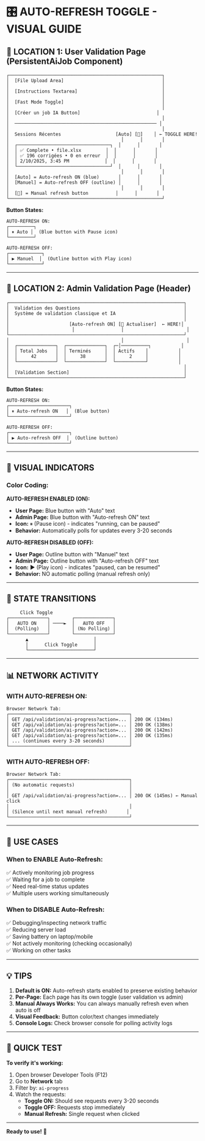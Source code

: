 # 🎛️ AUTO-REFRESH TOGGLE - VISUAL GUIDE

## 📍 LOCATION 1: User Validation Page (PersistentAiJob Component)

```
┌────────────────────────────────────────────────────────┐
│  [File Upload Area]                                    │
│                                                        │
│  [Instructions Textarea]                               │
│                                                        │
│  [Fast Mode Toggle]                                    │
│                                                        │
│  [Créer un job IA Button]                            │
│                                                        │
│  ──────────────────────────────────────────────────── │
│                                                        │
│  Sessions Récentes                    [Auto] [🔄]    │ ← TOGGLE HERE!
│                                         │      │       │
│  ┌──────────────────────────────────┐  │      │       │
│  │ ✅ Complete • file.xlsx         │  │      │       │
│  │ ✅ 196 corrigées • 0 en erreur  │  │      │       │
│  │ 2/10/2025, 3:45 PM             │  │      │       │
│  └──────────────────────────────────┘  │      │       │
│                                         │      │       │
│  [Auto] = Auto-refresh ON (blue)       │      │       │
│  [Manuel] = Auto-refresh OFF (outline) │      │       │
│                                         │      │       │
│  [🔄] = Manual refresh button          │      │       │
└────────────────────────────────────────────────────────┘
```

**Button States:**

```
AUTO-REFRESH ON:
┌─────────┐
│ ⏸ Auto │  (Blue button with Pause icon)
└─────────┘

AUTO-REFRESH OFF:
┌────────────┐
│ ▶ Manuel  │  (Outline button with Play icon)
└────────────┘
```

---

## 📍 LOCATION 2: Admin Validation Page (Header)

```
┌────────────────────────────────────────────────────────────────┐
│  Validation des Questions                                      │
│  Système de validation classique et IA                         │
│                                                                │
│                      [Auto-refresh ON] [🔄 Actualiser]  ← HERE!│
│                       │                 │                       │
└────────────────────────────────────────────────────────────────┘
│                                         │                       │
│  ┌──────────────┐  ┌──────────────┐  ┌─│──────────┐           │
│  │ Total Jobs   │  │ Terminés     │  │ Actifs    │           │
│  │     42       │  │     38       │  │     2     │           │
│  └──────────────┘  └──────────────┘  └───────────┘           │
│                                                                │
│  [Validation Section]                                          │
└────────────────────────────────────────────────────────────────┘
```

**Button States:**

```
AUTO-REFRESH ON:
┌──────────────────────┐
│ ⏸ Auto-refresh ON   │  (Blue button)
└──────────────────────┘

AUTO-REFRESH OFF:
┌──────────────────────┐
│ ▶ Auto-refresh OFF  │  (Outline button)
└──────────────────────┘
```

---

## 🎨 VISUAL INDICATORS

### Color Coding:

**AUTO-REFRESH ENABLED (ON):**
- **User Page:** Blue button with "Auto" text
- **Admin Page:** Blue button with "Auto-refresh ON" text
- **Icon:** ⏸ (Pause icon) - indicates "running, can be paused"
- **Behavior:** Automatically polls for updates every 3-20 seconds

**AUTO-REFRESH DISABLED (OFF):**
- **User Page:** Outline button with "Manuel" text
- **Admin Page:** Outline button with "Auto-refresh OFF" text
- **Icon:** ▶ (Play icon) - indicates "paused, can be resumed"
- **Behavior:** NO automatic polling (manual refresh only)

---

## 🔄 STATE TRANSITIONS

```
     Click Toggle
┌──────────────┐        ┌──────────────┐
│   AUTO ON    │ ────►  │   AUTO OFF   │
│  (Polling)   │        │ (No Polling) │
└──────────────┘        └──────────────┘
       ▲                        │
       │      Click Toggle      │
       └────────────────────────┘
```

---

## 📊 NETWORK ACTIVITY

### WITH AUTO-REFRESH ON:
```
Browser Network Tab:
┌────────────────────────────────────────────┐
│ GET /api/validation/ai-progress?action=... │ 200 OK (134ms)
│ GET /api/validation/ai-progress?action=... │ 200 OK (138ms)
│ GET /api/validation/ai-progress?action=... │ 200 OK (142ms)
│ GET /api/validation/ai-progress?action=... │ 200 OK (135ms)
│ ... (continues every 3-20 seconds)         │
└────────────────────────────────────────────┘
```

### WITH AUTO-REFRESH OFF:
```
Browser Network Tab:
┌────────────────────────────────────────────┐
│ (No automatic requests)                    │
│                                            │
│ GET /api/validation/ai-progress?action=... │ 200 OK (145ms) ← Manual click
│                                            │
│ (Silence until next manual refresh)       │
└────────────────────────────────────────────┘
```

---

## 🎯 USE CASES

### When to ENABLE Auto-Refresh:
✅ Actively monitoring job progress  
✅ Waiting for a job to complete  
✅ Need real-time status updates  
✅ Multiple users working simultaneously  

### When to DISABLE Auto-Refresh:
✅ Debugging/inspecting network traffic  
✅ Reducing server load  
✅ Saving battery on laptop/mobile  
✅ Not actively monitoring (checking occasionally)  
✅ Working on other tasks  

---

## 💡 TIPS

1. **Default is ON:** Auto-refresh starts enabled to preserve existing behavior
2. **Per-Page:** Each page has its own toggle (user validation vs admin)
3. **Manual Always Works:** You can always manually refresh even when auto is off
4. **Visual Feedback:** Button color/text changes immediately
5. **Console Logs:** Check browser console for polling activity logs

---

## 🧪 QUICK TEST

**To verify it's working:**

1. Open browser Developer Tools (F12)
2. Go to **Network** tab
3. Filter by: `ai-progress`
4. Watch the requests:
   - **Toggle ON:** Should see requests every 3-20 seconds
   - **Toggle OFF:** Requests stop immediately
   - **Manual Refresh:** Single request when clicked

---

**Ready to use!** 🎉
